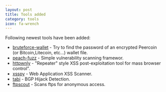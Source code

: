 ```yaml
---
layout: post
title: Tools added
category: tools
icon: fa-wrench
---
```


Following newest tools have been added:

* [bruteforce-wallet](https://github.com/glv2/bruteforce-wallet) - Try to find the password of an encrypted Peercoin (or Bitcoin,Litecoin, etc...) wallet file.
* [peach-fuzz](https://github.com/Caleb1994/peach) - Simple vulnerability scanning framewor.
* [httpwnly](https://github.com/Danladi/HttpPwnly) - "Repeater" style XSS post-exploitation tool for mass browser control".
* [xsspy](https://github.com/faizann24/XssPy) - Web Application XSS Scanner.
* [tabi](https://github.com/ANSSI-FR/tabi) - BGP Hijack Detection.
* [ftpscout](https://github.com/RubenRocha/ftpscout) - Scans ftps for anonymous access.